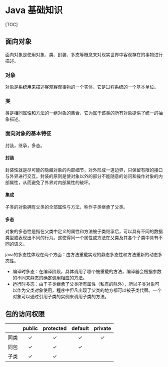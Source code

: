 # Java 基础知识

[TOC]

## 面向对象

面向对象是使用对象、类、封装、多态等概念来对现实世界中客观存在的事物进行描述。

###  对象

对象是系统用来描述客观客观事物的一个实体，它是过程系统的一个基本单位。

### 类

类是相同属性和方法的一组对象的集合，它为属于该类的所有对象提供了统一的抽象描述。

### 面向对象的基本特征

封装，继承，多态。

#### 封装

封装性就是尽可能的隐藏对象的内部细节，对外形成一道边界，只保留有限的接口与外界进行交互。封装的原则是使对象以外的部分不能随意的访问和操作对象的内部属性，从而避免了外界对内部属性的破坏。

#### 集成

子类的对象拥有父类的全部属性与方法，称作子类继承了父类。

#### 多态

对象的多态性是指在父类中定义的属性和方法被子类继承后，可以具有不同的数据类型或表现出不同的行为。这使得同一个属性或方法在父类及其各个子类中具有不同的语义。

java的多态性体现在两个方面：由方法重载实现的静态多态性和方法重新的动态多态性。

+ 编译时多态：在编译阶段，具体调用了哪个被重载的方法，编译器会根据参数的不同来静态的确定调用相应的方法。
+ 运行时多态：由于子类继承了父类所有属性（私有的除外），所以子类对象可以作为父类对象使用，程序中但凡出现了父类的地方都可以被子类代替。一个对象可以通过引用子类的实例来调用子类的方法。

## 包的访问权限

||public|protected|default|private|
|---|:---:|:---:|:----:|:---:|
|同类|✓|✓|✓|✓|
|同包|✓|✓|✓| |
|子类|✓|✓| | |

